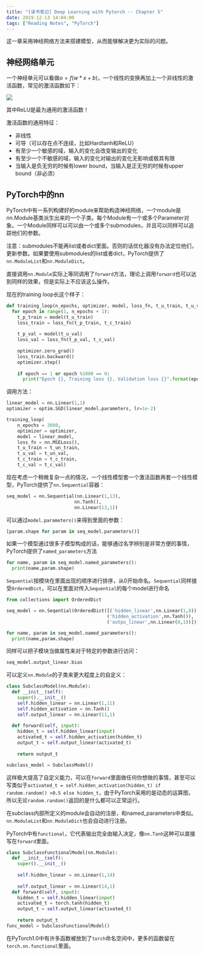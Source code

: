```yaml
---
title: "[读书笔记] Deep Learning with Pytorch -- Chapter 5"
date: 2019-12-13 14:04:00
tags: ["Reading Notes", "PyTorch"]
---
```


这一章采用神经网络方法来搭建模型，从而能够解决更为实际的问题。

## 神经网络单元

一个神经单元可以看做$o = f(w*x+b)$，一个线性的变换再加上一个非线性的激活函数，常见的激活函数如下：

![](https://s2.loli.net/2023/01/10/isvSctlDGXHUe7B.jpg)

其中ReLU是最为通用的激活函数！

激活函数的通用特征：

* 非线性
* 可导（可以存在点不连续，比如Hardtanh和ReLU）
* 有至少一个敏感的域，输入的变化会改变输出的变化
* 有至少一个不敏感的域，输入的变化对输出的变化无影响或极其有限
* 当输入是负无穷的时候有lower bound，当输入是正无穷的时候有upper bound（非必须）

## PyTorch中的nn

PyTorch中有一系列构建好的module来帮助构造神经网络，一个module是nn.Module基类派生出来的一个子类。每个Module有一个或多个Parameter对象。一个Module同样可以可以由一个或多个submodules，并且可以同样可以追踪他们的参数。

注意：submodules不能再list或者dict里面。否则的话优化器没有办法定位他们，更新参数。如果要使用submodules的list或者dict，PyTorch提供了`nn.ModuleList`和`nn.ModuleDict`。

直接调用`nn.Module`实际上等同调用了`forward`方法，理论上调用`forward`也可以达到同样的效果，但是实际上不应该这么操作。

现在的training loop长这个样子：

```python
def training_loop(n_epochs, optimizer, model, loss_fn, t_u_train, t_u_val, t_c_train, t_c_val):
  for epoch in range(1, n_epochs + 1):
    t_p_train = model(t_u_train)
    loss_train = loss_fn(t_p_train, t_c_train)
    
    t_p_val = model(t_u_val)
    loss_val = loss_fn(t_p_val, t_c_val)
    
    optimizer.zero_grad()
    loss_train.backward()
    optimizer.step()
    
    if epoch == 1 or epoch %1000 == 0:
      print("Epoch {}, Training loss {}, Validation loss {}".format(epoch, float(loss_train), float(loss_val)))
```

调用方法：

```python
linear_model = nn.Linear(1,1)
optimizer = optim.SGD(linear_model.parameters, lr=1e-2)

training_loop(
	n_epochs = 3000,
	optimizer = optimizer,
	model = linear_model,
	loss_fn = nn.MSELoss(),
	t_u_train = t_un_train,
	t_u_val = t_un_val,
	t_c_train = t_c_train,
	t_c_val = t_c_val)
```

现在考虑一个稍微复杂一点的情况，一个线性模型套一个激活函数再套一个线性模型，PyTorch提供了`nn.Sequential`容器：

```python
seq_model = nn.Sequential(nn.Linear(1,13),
                         nn.Tanh(),
                         nn.Linear(13,1))
```

可以通过`model.parameters()`来得到里面的参数：

```python
[param.shape for param in seq_model.parameters()]
```

如果一个模型通过很多子模型构成的话，能够通过名字辨别是非常方便的事情，PyTorch提供了`named_parameters`方法

```python
for name, param in seq_model.named_parameters():
  print(name,param.shape)
```

`Sequential`按模块在里面出现的顺序进行排序，从0开始命名。`Sequential`同样接受`OrderedDict`，可以在里面对传入`Sequential`的每个model进行命名

```python
from collections import OrderedDict

seq_model = nn.Seqential(OrderedDict([('hidden_linear',nn.Linear(1,8)),
                                     ('hidden_activation',nn.Tanh()),
                                     ('outpu_linear',nn.Linear(8,1))]))

for name, param in seq_model.named_parameters():
  print(name,param.shape)
```

同样可以把子模块当做属性来对于特定的参数进行访问：

```python
seq_model.output_linear.bias
```



可以定义`nn.Module`的子类来更大程度上的自定义：

```python
class SubclassModel(nn.Module):
  def __init__(self):
    super().__init__()
    self.hidden_linear = nn.Linear(1,11)
    self.hidden_activation = nn.Tanh()
    self.output_linear = nn.Linear(11,1)
  
  def forward(self, input):
    hidden_t = self.hidden_linear(input)
    activated_t = self.hidden_activation(hidden_t)
    output_t = self.output_linear(activated_t)
    
    return output_t

subclass_model = SubclassModel()
```

这样极大提高了自定义能力，可以在`forward`里面做任何你想做的事情，甚至可以写类似于`activated_t = self.hidden_activation(hidden_t) if random.random() >0.5 else hidden_t`，由于PyTorch采用的是动态的运算图，所以无论`random.random()`返回的是什么都可以正常运行。

在subclass内部所定义的module会自动的注册，和named_parameters中类似。`nn.ModuleList`和`nn.ModuleDict`也会自动进行注册。

PyTorch中有`functional`，它代表输出完全由输入决定，像`nn.Tanh`这种可以直接写在`forward`里面。

```python
class SubclassFunctionalModel(nn.Module):
  def __init__(self):
    super().__init__()
    
    self.hidden_linear = nn.Linear(1,14)
    
    self.output_linear = nn.Linear(14,1)
  def forward(self, input):
    hidden_t = self.hidden_linear(input)
    activated_t = torch.tanh(hidden_t)
    output_t = self.output_linear(activated_t)
    
    return output_t
func_model = SubclassFunctionalModel()
```

在PyTorch1.0中有许多函数被放到了`torch`命名空间中，更多的函数留在`torch.nn.functional`里面。